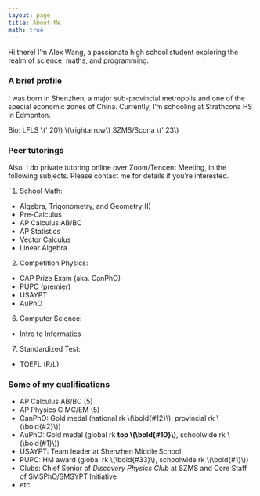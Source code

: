 ```yaml
---
layout: page
title: About Me
math: true
---
```


Hi there! I’m Alex Wang, a passionate high school student exploring the realm of science, maths, and programming.

### A brief profile

I was born in Shenzhen, a major sub-provincial metropolis and one of the special economic zones of China. Currently, I’m schooling at Strathcona HS in Edmonton.

Bio: LFLS \\\(\' 20\\\) \\\(\rightarrow\\\) SZMS/Scona \\\(\' 23\\\)

### Peer tutorings

Also, I do private tutoring online over Zoom/Tencent Meeting, in the following subjects. Please contact me for details if you’re interested.

1. School Math:
- Algebra, Trigonometry, and Geometry (I)
- Pre-Calculus
- AP Calculus AB/BC
- AP Statistics
- Vector Calculus
- Linear Algebra
2. Competition Physics:
- CAP Prize Exam (aka. CanPhO)
- PUPC (premier)
- USAYPT
- AuPhO
6. Computer Science:
- Intro to Informatics
7. Standardized Test:
- TOEFL (R/L)

### Some of my qualifications
- AP Calculus AB/BC (5)
- AP Physics C MC/EM (5)
- CanPhO: Gold medal (national rk \\\(\bold{#12}\\\), provincial rk \\\(\bold{#2}\\\))
- AuPhO: Gold medal (global rk **top \\\(\bold{#10}\\\)**, schoolwide rk \\\(\bold{#1}\\\))
- USAYPT: Team leader at Shenzhen Middle School
- PUPC: HM award (global rk \\\(\bold{#33}\\\), schoolwide rk \\\(\bold{#1}\\\))
- Clubs: Chief Senior of *Discovery Physics Club* at SZMS and Core Staff of SMSPhO/SMSYPT Initiative
- etc.
